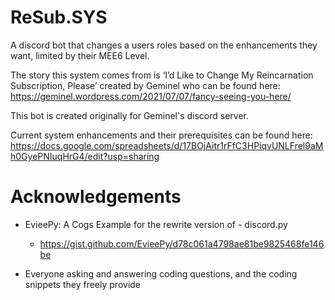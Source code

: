 # ReSub.SYS

A discord bot that changes a users roles based on the enhancements they want, limited by their MEE6 Level.

The story this system comes from is ‘I’d Like to Change My Reincarnation Subscription, Please’ created by Geminel who can be found here: https://geminel.wordpress.com/2021/07/07/fancy-seeing-you-here/

This bot is created originally for Geminel's discord server.

Current system enhancements and their prerequisites can be found here: https://docs.google.com/spreadsheets/d/17BOjAitr1rFfC3HPiqvUNLFrel9aMh0GyePNIuqHrG4/edit?usp=sharing

# Acknowledgements
 - EvieePy: A Cogs Example for the rewrite version of - discord.py
    * https://gist.github.com/EvieePy/d78c061a4798ae81be9825468fe146be

 - Everyone asking and answering coding questions, and the coding snippets they freely provide
